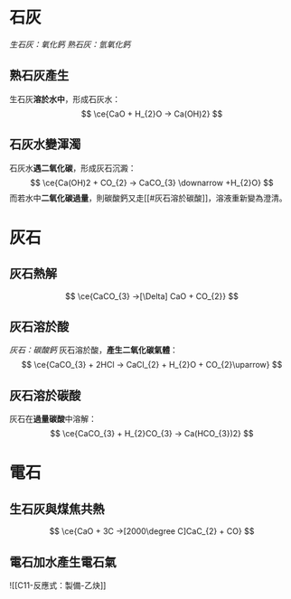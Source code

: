# 石灰
*生石灰：氧化鈣*
*熟石灰：氫氧化鈣*
## 熟石灰產生
生石灰**溶於水中**，形成石灰水：
$$
\ce{CaO + H_{2}O -> Ca(OH)2}
$$
## 石灰水變渾濁
石灰水**遇二氧化碳**，形成灰石沉澱：
$$
\ce{Ca(OH)2 + CO_{2} -> CaCO_{3} \downarrow +H_{2}O}
$$
而若水中**二氧化碳過量**，則碳酸鈣又走[[#灰石溶於碳酸]]，溶液重新變為澄清。

# 灰石
## 灰石熱解
$$
\ce{CaCO_{3} ->[\Delta] CaO + CO_{2}}
$$
## 灰石溶於酸
*灰石：碳酸鈣*
灰石溶於酸，**產生二氧化碳氣體**：
$$
\ce{CaCO_{3} + 2HCl -> CaCl_{2} + H_{2}O + CO_{2}\uparrow}
$$

## 灰石溶於碳酸
灰石在**過量碳酸**中溶解：
$$
\ce{CaCO_{3} + H_{2}CO_{3} -> Ca(HCO_{3})2}
$$

# 電石
## 生石灰與煤焦共熱
$$
 \ce{CaO + 3C ->[2000\degree C]CaC_{2} + CO}
$$
## 電石加水產生電石氣
![[C11-反應式：製備-乙炔]]
